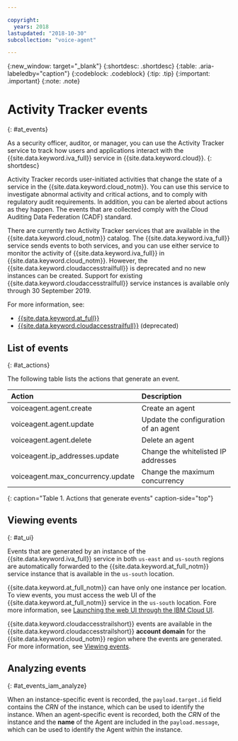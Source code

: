 ```yaml
---

copyright:
  years: 2018
lastupdated: "2018-10-30"
subcollection: "voice-agent"

---
```


{:new_window: target="_blank"}
{:shortdesc: .shortdesc}
{:table: .aria-labeledby="caption"}
{:codeblock: .codeblock}
{:tip: .tip}
{:important: .important}
{:note: .note}

# Activity Tracker events
{: #at_events}

As a security officer, auditor, or manager, you can use the Activity Tracker service to track how users and applications interact with the {{site.data.keyword.iva_full}} service in {{site.data.keyword.cloud}}.
{: shortdesc}

Activity Tracker records user-initiated activities that change the state of a service in the {{site.data.keyword.cloud_notm}}. You can use this service to investigate abnormal activity and critical actions, and to comply with regulatory audit requirements. In addition, you can be alerted about actions as they happen. The events that are collected comply with the Cloud Auditing Data Federation (CADF) standard. 

There are currently two Activity Tracker services that are available in the {{site.data.keyword.cloud_notm}} catalog. The {{site.data.keyword.iva_full}} service sends events to both services, and you can use either service to monitor the activity of {{site.data.keyword.iva_full}} in {{site.data.keyword.cloud_notm}}. However, the {{site.data.keyword.cloudaccesstrailfull}} is deprecated and no new instances can be created. Support for existing {{site.data.keyword.cloudaccesstrailfull}} service instances is available only through 30 September 2019.

For more information, see:
* [{{site.data.keyword.at_full}}](/docs/services/Activity-Tracker-with-LogDNA?topic=logdnaat-getting-started#getting-started)
* [{{site.data.keyword.cloudaccesstrailfull}}](/docs/services/cloud-activity-tracker?topic=cloud-activity-tracker-getting-started) (deprecated)

## List of events
{: #at_actions}

The following table lists the actions that generate an event.

| Action             | Description      | 
|:-------------------|:-----------------|
| voiceagent.agent.create | Create an agent |
| voiceagent.agent.update | Update the configuration of an agent |
| voiceagent.agent.delete | Delete an agent |
| voiceagent.ip_addresses.update | Change the whitelisted IP addresses |
| voiceagent.max_concurrency.update | Change the maximum concurrency |

{: caption="Table 1. Actions that generate events" caption-side="top"}

## Viewing events
{: #at_ui}

Events that are generated by an instance of the {{site.data.keyword.iva_full}} service in both `us-east` and `us-south` regions are automatically forwarded to the {{site.data.keyword.at_full_notm}} service instance that is available in the `us-south` location.

{{site.data.keyword.at_full_notm}} can have only one instance per location. To view events, you must access the web UI of the {{site.data.keyword.at_full_notm}} service in the `us-south` location. Fore more information, see [Launching the web UI through the IBM Cloud UI](/docs/services/Activity-Tracker-with-LogDNA?topic=logdnaat-launch#launch_step2).

{{site.data.keyword.cloudaccesstrailshort}} events are available in the {{site.data.keyword.cloudaccesstrailshort}} **account domain** for the {{site.data.keyword.cloud_notm}} region where the events are generated. For more information, see [Viewing events](/docs/services/cloud-activity-tracker/how-to/manage-events-ui?topic=cloud-activity-tracker-getting-started#gs_step4).

## Analyzing events
{: #at_events_iam_analyze}

When an instance-specific event is recorded, the `payload.target.id` field contains the *CRN* of the instance, which can be used to identify the instance. When an agent-specific event is recorded, both the *CRN* of the instance and the **name** of the Agent are included in the `payload.message`, which can be used to identify the Agent within the instance.

